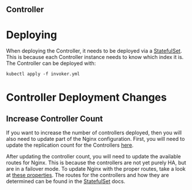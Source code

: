 Controller
----------

# Deploying

When deploying the Controller, it needs to be deployed via a
[StatefulSet][StatefulSet]. This is because each Controller
instance needs to know which index it is. The Controller
can be deployed with:

```
kubectl apply -f invoker.yml
```

# Controller Deployment Changes
## Increase Controller Count

If you want to increase the number of controllers deployed,
then you will also need to update part of the Nginx configuration.
First, you will need to update the replication count for the
Controllers [here](https://github.com/apache/incubator-openwhisk-deploy-kube/tree/master/kubernetes/controller/controller.yml#L10).

After updating the controller count, you will need to update
the available routes for Nginx. This is because the controllers
are not yet purely HA, but are in a failover mode. To update Nginx
with the proper routes, take a look at
[these properties](https://github.com/apache/incubator-openwhisk-deploy-kube/tree/master/kubernetes/nginx/nginx.conf#L15-L20).
The routes for the controllers and how they are determined can
be found in the [StatefulSet][StatefulSet] docs.

[StatefulSet]: https://kubernetes.io/docs/concepts/workloads/controllers/statefulset/
